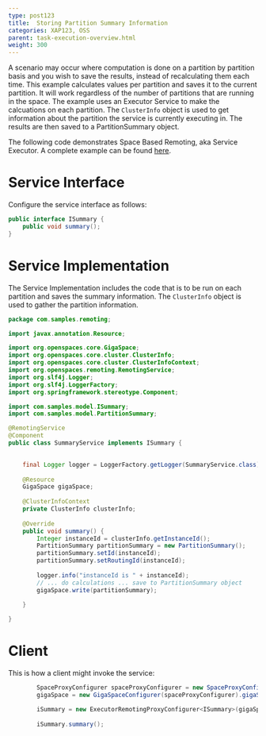 ```yaml
---
type: post123
title:  Storing Partition Summary Information
categories: XAP123, OSS
parent: task-execution-overview.html
weight: 300
---
```


A scenario may occur where computation is done on a partition by partition basis and you wish to save the results, instead of recalculating them each time. This example calculates values per partition and saves it to the current partition. It will work regardless of the number of partitions that are running in the space. The example uses an Executor Service to make the calcuations on each partition. The `ClusterInfo` object is used to get information about the partition the service is currently executing in. The results are then saved to a PartitionSummary object.

The following code demonstrates Space Based Remoting, aka Service Executor. A complete example can be found [here](/download_files/sbp/Store-Partition-Summary.zip).

# Service Interface

Configure the service interface as follows:

```java
public interface ISummary {
    public void summary();
}
```

# Service Implementation

The Service Implementation includes the code that is to be run on each partition and saves the summary information. The `ClusterInfo` object is used to gather the partition information.

```java
package com.samples.remoting;

import javax.annotation.Resource;

import org.openspaces.core.GigaSpace;
import org.openspaces.core.cluster.ClusterInfo;
import org.openspaces.core.cluster.ClusterInfoContext;
import org.openspaces.remoting.RemotingService;
import org.slf4j.Logger;
import org.slf4j.LoggerFactory;
import org.springframework.stereotype.Component;

import com.samples.model.ISummary;
import com.samples.model.PartitionSummary;

@RemotingService
@Component
public class SummaryService implements ISummary {

    
    final Logger logger = LoggerFactory.getLogger(SummaryService.class);
    
    @Resource
    GigaSpace gigaSpace;
    
    @ClusterInfoContext 
    private ClusterInfo clusterInfo; 
    
    @Override
    public void summary() {
        Integer instanceId = clusterInfo.getInstanceId();
        PartitionSummary partitionSummary = new PartitionSummary();
        partitionSummary.setId(instanceId);
        partitionSummary.setRoutingId(instanceId);
        
        logger.info("instanceId is " + instanceId);
        // ... do calculations ... save to PartitionSummary object
        gigaSpace.write(partitionSummary);
        
    }

}

```

# Client

This is how a client might invoke the service:

```java
        SpaceProxyConfigurer spaceProxyConfigurer = new SpaceProxyConfigurer(spaceName);
        gigaSpace = new GigaSpaceConfigurer(spaceProxyConfigurer).gigaSpace();

        iSummary = new ExecutorRemotingProxyConfigurer<ISummary>(gigaSpace, ISummary.class).broadcast(true).proxy();
        
        iSummary.summary();

```

